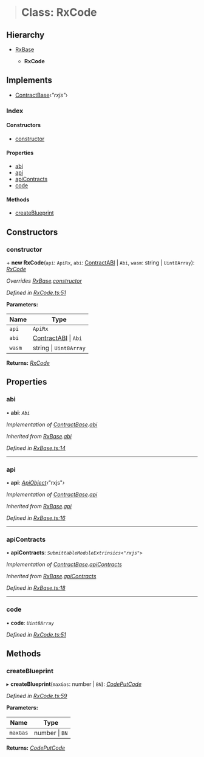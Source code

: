 > # Class: RxCode

## Hierarchy

* [RxBase](_rxbase_.rxbase.md)

  * **RxCode**

## Implements

* [ContractBase](../interfaces/_types_.contractbase.md)‹*"rxjs"*›

### Index

#### Constructors

* [constructor](_rxcode_.rxcode.md#constructor)

#### Properties

* [abi](_rxcode_.rxcode.md#abi)
* [api](_rxcode_.rxcode.md#api)
* [apiContracts](_rxcode_.rxcode.md#apicontracts)
* [code](_rxcode_.rxcode.md#code)

#### Methods

* [createBlueprint](_rxcode_.rxcode.md#createblueprint)

## Constructors

###  constructor

\+ **new RxCode**(`api`: `ApiRx`, `abi`: [ContractABI](../interfaces/_types_.contractabi.md) | `Abi`, `wasm`: string | `Uint8Array`): *[RxCode](_rxcode_.rxcode.md)*

*Overrides [RxBase](_rxbase_.rxbase.md).[constructor](_rxbase_.rxbase.md#constructor)*

*Defined in [RxCode.ts:51](https://github.com/polkadot-js/api/blob/28cf21d/packages/api-contract/src/RxCode.ts#L51)*

**Parameters:**

Name | Type |
------ | ------ |
`api` | `ApiRx` |
`abi` | [ContractABI](../interfaces/_types_.contractabi.md) \| `Abi` |
`wasm` | string \| `Uint8Array` |

**Returns:** *[RxCode](_rxcode_.rxcode.md)*

## Properties

###  abi

• **abi**: *`Abi`*

*Implementation of [ContractBase](../interfaces/_types_.contractbase.md).[abi](../interfaces/_types_.contractbase.md#abi)*

*Inherited from [RxBase](_rxbase_.rxbase.md).[abi](_rxbase_.rxbase.md#abi)*

*Defined in [RxBase.ts:14](https://github.com/polkadot-js/api/blob/28cf21d/packages/api-contract/src/RxBase.ts#L14)*

___

###  api

• **api**: *[ApiObject](../modules/_types_.md#apiobject)‹*"rxjs"*›*

*Implementation of [ContractBase](../interfaces/_types_.contractbase.md).[api](../interfaces/_types_.contractbase.md#api)*

*Inherited from [RxBase](_rxbase_.rxbase.md).[api](_rxbase_.rxbase.md#api)*

*Defined in [RxBase.ts:16](https://github.com/polkadot-js/api/blob/28cf21d/packages/api-contract/src/RxBase.ts#L16)*

___

###  apiContracts

• **apiContracts**: *`SubmittableModuleExtrinsics<"rxjs">`*

*Implementation of [ContractBase](../interfaces/_types_.contractbase.md).[apiContracts](../interfaces/_types_.contractbase.md#apicontracts)*

*Inherited from [RxBase](_rxbase_.rxbase.md).[apiContracts](_rxbase_.rxbase.md#apicontracts)*

*Defined in [RxBase.ts:18](https://github.com/polkadot-js/api/blob/28cf21d/packages/api-contract/src/RxBase.ts#L18)*

___

###  code

• **code**: *`Uint8Array`*

*Defined in [RxCode.ts:51](https://github.com/polkadot-js/api/blob/28cf21d/packages/api-contract/src/RxCode.ts#L51)*

## Methods

###  createBlueprint

▸ **createBlueprint**(`maxGas`: number | `BN`): *[CodePutCode](../interfaces/_rxcode_.codeputcode.md)*

*Defined in [RxCode.ts:59](https://github.com/polkadot-js/api/blob/28cf21d/packages/api-contract/src/RxCode.ts#L59)*

**Parameters:**

Name | Type |
------ | ------ |
`maxGas` | number \| `BN` |

**Returns:** *[CodePutCode](../interfaces/_rxcode_.codeputcode.md)*